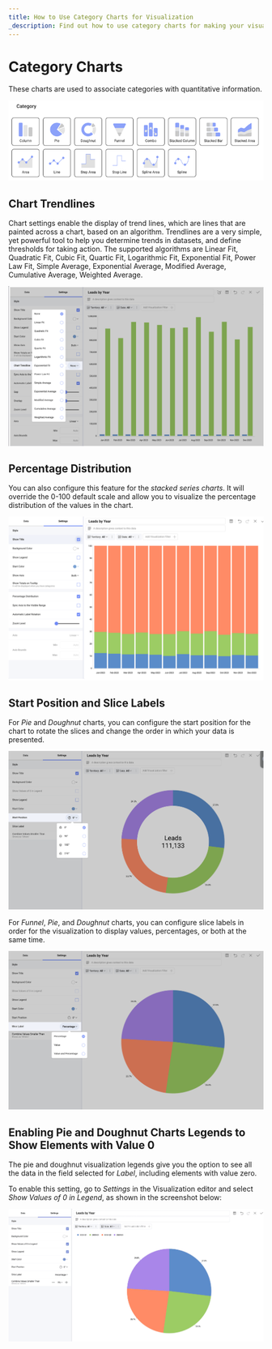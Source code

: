 ```yaml
---
title: How to Use Category Charts for Visualization
_description: Find out how to use category charts for making your visualizations truly remarkable.
---
```


# Category Charts

These charts are used to associate categories with quantitative
information.

![Category charts variations](images/category-charts-list.png)

## Chart Trendlines

Chart settings enable the display of trend lines, which are lines that
are painted across a chart, based on an algorithm. Trendlines are a very
simple, yet powerful tool to help you determine trends in datasets, and
define thresholds for taking action. The supported algorithms are Linear
Fit, Quadratic Fit, Cubic Fit, Quartic Fit, Logarithmic Fit, Exponential
Fit, Power Law Fit, Simple Average, Exponential Average, Modified
Average, Cumulative Average, Weighted Average.

![Chart trendline options](images/chart-trendline-option.png)

## Percentage Distribution

You can also configure this feature for the *stacked series charts*. It
will override the 0-100 default scale and allow you to visualize the
percentage distribution of the values in the chart.

![Pivot editor view stacked percentage distribution setting](images/percentage-distribution-option-stacked-series-charts.png)

## Start Position and Slice Labels

For *Pie* and *Doughnut* charts, you can configure the start position
for the chart to rotate the slices and change the order in which your
data is presented.

![Start position setting while using a doughnut chart](images/start-position-setting-doughnut-chart-example.png)

For *Funnel*, *Pie*, and *Doughnut* charts, you can configure slice
labels in order for the visualization to display values, percentages, or
both at the same time.

![Pivot editor slice labels setting](images/slice-label-setting-doughnut-chart-example.png)

## Enabling Pie and Doughnut Charts Legends to Show Elements with Value 0

The pie and doughnut visualization legends give you the option to see
all the data in the field selected for *Label*, including elements with
value zero.

To enable this setting, go to *Settings* in the Visualization editor and
select *Show Values of 0 in Legend*, as shown in the screenshot below:

![Enabling the legend setting in the visualization editor](images/pie-chart-example-legends-value-zero-setting.png)

